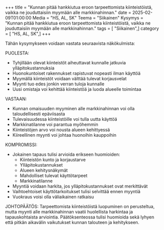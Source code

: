 +++
title = "Kunnan pitää hankkiutua eroon tarpeettomista kiinteistöistä, vaikka ne jouduttaisiin myymään alle markkinahinnan."
date = 2025-02-09T01:00:00
Media = "HS, AL, SK"
Teema = "Siikainen"
Kysymys = "Kunnan pitää hankkiutua eroon tarpeettomista kiinteistöistä, vaikka ne jouduttaisiin myymään alle markkinahinnan."
tags = [ "Siikainen",]
category = [ "HS, AL, SK",]
+++

Tähän kysymykseen voidaan vastata seuraavista näkökulmista:

PUOLESTA:
- Tyhjillään olevat kiinteistöt aiheuttavat kunnalle jatkuvia ylläpitokustannuksia
- Huonokuntoiset rakennukset rapistuvat nopeasti ilman käyttöä
- Myymällä kiinteistöt voidaan välttää tulevat korjausvelat
- Myynti tuo edes jonkin verran tuloja kunnalle
- Uusi omistaja voi kehittää kiinteistöä ja luoda alueelle toimintaa

VASTAAN:
- Kunnan omaisuuden myyminen alle markkinahinnan voi olla taloudellisesti epäviisasta
- Tulevaisuudessa kiinteistöille voi tulla uutta käyttöä
- Markkinatilanne voi parantua myöhemmin
- Kiinteistöjen arvo voi nousta alueen kehittyessä
- Kiireellinen myynti voi johtaa huonoihin kauppoihin

KOMPROMISSI:
- Jokainen tapaus tulisi arvioida erikseen huomioiden:
  * Kiinteistön kunto ja korjaustarve
  * Ylläpitokustannukset
  * Alueen kehitysnäkymät
  * Mahdolliset tulevat käyttötarpeet
  * Markkinatilanne
- Myyntiä voidaan harkita, jos ylläpitokustannukset ovat merkittävät
- Vaihtoehtoiset käyttötarkoitukset tulisi selvittää ennen myyntiä
- Vuokraus voisi olla väliaikainen ratkaisu

JOHTOPÄÄTÖS:
Tarpeettomista kiinteistöistä luopuminen on perusteltua, mutta myynti alle markkinahinnan vaatii huolellista harkintaa ja tapauskohtaista arviointia. Päätöksenteossa tulisi huomioida sekä lyhyen että pitkän aikavälin vaikutukset kunnan talouteen ja kehitykseen.